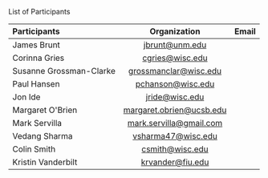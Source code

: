 List of Participants

| Participants    | Organization  | Email |
|:----------------|:-------------:|:-----:|
|James Brunt | jbrunt@unm.edu |
|Corinna Gries | cgries@wisc.edu |
|Susanne Grossman-Clarke | grossmanclar@wisc.edu |
|Paul Hansen | pchanson@wisc.edu |
|Jon Ide | jride@wisc.edu |
|Margaret O'Brien | margaret.obrien@ucsb.edu |
|Mark Servilla | mark.servilla@gmail.com |
|Vedang Sharma | vsharma47@wisc.edu |
|Colin Smith | csmith@wisc.edu |
|Kristin Vanderbilt | krvander@fiu.edu |
